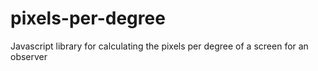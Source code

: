 # pixels-per-degree
Javascript library for calculating the pixels per degree of a screen for an observer
